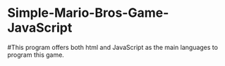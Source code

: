 # Simple-Mario-Bros-Game-JavaScript
#This program offers both html and JavaScript as the main languages to program this game.

